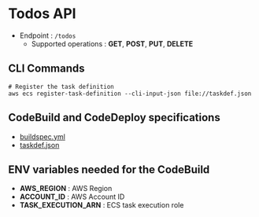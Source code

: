 # Todos API

- Endpoint : `/todos`
  - Supported operations : **GET**, **POST**, **PUT**, **DELETE**

## CLI Commands

```
# Register the task definition
aws ecs register-task-definition --cli-input-json file://taskdef.json
```

## CodeBuild and CodeDeploy specifications
* [buildspec.yml](buildspec.yml)
* [taskdef.json](taskdef.json)

## ENV variables needed for the CodeBuild
* **AWS_REGION** : AWS Region
* **ACCOUNT_ID** : AWS Account ID
* **TASK_EXECUTION_ARN** : ECS task execution role
